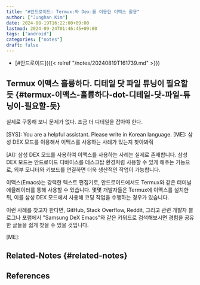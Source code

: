```yaml
---
title: "#안드로이드: Termux:와 Dex:를 이용한 이맥스 활용"
author: ["Junghan Kim"]
date: 2024-08-19T16:22:00+09:00
lastmod: 2024-09-24T01:46:45+09:00
tags: ["android"]
categories: ["notes"]
draft: false
---
```


-   [#안드로이드]({{< relref "/notes/20240819T161739.md" >}})


## Termux 이맥스 훌륭하다. 디테일 닷 파일 튜닝이 필요할 듯 {#termux-이맥스-훌륭하다-dot-디테일-닷-파일-튜닝이-필요할-듯}



실제로 구동해 보니 문제가 없다. 조금 더 디테일을 잡아야 한다.

<div class="ai">

[SYS]: You are a helpful assistant. Please write in Korean language. [ME]: 삼성 DEX 모드를 이용해서 이맥스를 사용하는 사례가 있는지 찾아봐줘

[AI]: 삼성 DEX 모드를 사용하여 이맥스를 사용하는 사례는 실제로 존재합니다. 삼성 DEX 모드는 안드로이드 디바이스를 데스크탑 환경처럼 사용할 수 있게 해주는 기능으로, 외부 모니터와 키보드를 연결하면 더욱 생산적인 작업이 가능합니다.

이맥스(Emacs)는 강력한 텍스트 편집기로, 안드로이드에서도 Termux와 같은 터미널 에뮬레이터를 통해 사용할 수 있습니다. 몇몇 개발자들은 Termux에 이맥스를 설치한 뒤, 이를 삼성 DEX 모드에서 사용해 코딩 작업을 수행하는 경우가 있습니다.

이런 사례를 찾고자 한다면, GitHub, Stack Overflow, Reddit, 그리고 관련 개발자 블로그나 포럼에서 "Samsung DeX Emacs"와 같은 키워드로 검색해보시면 경험을 공유한 글들을 쉽게 찾을 수 있을 것입니다.

[ME]:

</div>


## Related-Notes {#related-notes}

## References

<style>.csl-entry{text-indent: -1.5em; margin-left: 1.5em;}</style><div class="csl-bib-body">
</div>
